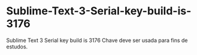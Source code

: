 # Sublime-Text-3-Serial-key-build-is-3176
Sublime Text 3 Serial key build is 3176
Chave deve ser usada para fins de estudos.

